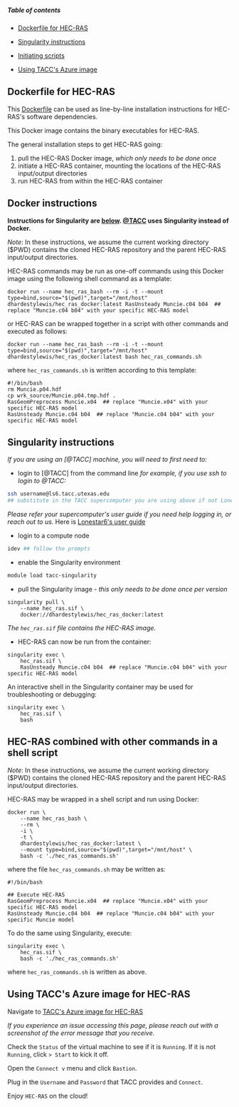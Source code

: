 ##### Table of contents

-  [Dockerfile for HEC-RAS](#dockerfile)

-  [Singularity instructions](#singularity)

-  [Initiating scripts](#scripting)

-  [Using TACC's Azure image](#azure)


<a name="dockerfile"/>

## Dockerfile for HEC-RAS

This [Dockerfile](https://github.com/dhardestylewis/hec_ras_docker/blob/main/Dockerfile) can be used as line-by-line installation instructions for HEC-RAS's software dependencies.

This Docker image contains the binary executables for HEC-RAS.

The general installation steps to get HEC-RAS going:
1) pull the HEC-RAS Docker image, *which only needs to be done once*
2) initiate a HEC-RAS container, mounting the locations of the HEC-RAS input/output directories
3) run HEC-RAS from within the HEC-RAS container


## **Docker instructions**

**Instructions for Singularity are [below](#singularity). [@TACC](https://github.com/TACC) uses Singularity instead of Docker.**

*Note*: In these instructions, we assume the current working directory ($PWD) contains the cloned HEC-RAS repository and the parent HEC-RAS input/output directories.

HEC-RAS commands may be run as one-off commands using this Docker image using the following shell command as a template:

```
docker run --name hec_ras_bash --rm -i -t --mount type=bind,source="$(pwd)",target="/mnt/host" dhardestylewis/hec_ras_docker:latest RasUnsteady Muncie.c04 b04  ## replace "Muncie.c04 b04" with your specific HEC-RAS model
```

or HEC-RAS can be wrapped together in a script with other commands and executed as follows:

```
docker run --name hec_ras_bash --rm -i -t --mount type=bind,source="$(pwd)",target="/mnt/host" dhardestylewis/hec_ras_docker:latest bash hec_ras_commands.sh
```

where `hec_ras_commands.sh` is written according to this template:

```
#!/bin/bash
rm Muncie.p04.hdf
cp wrk_source/Muncie.p04.tmp.hdf .
RasGeomPreprocess Muncie.x04  ## replace "Muncie.x04" with your specific HEC-RAS model
RasUnsteady Muncie.c04 b04  ## replace "Muncie.c04 b04" with your specific HEC-RAS model
```


<a name="singularity"/>

## **Singularity instructions**

*If you are using an [@TACC] machine, you will need to first need to:*

- login to [@TACC] from the command line
*for example, if you use ssh to login to @TACC:*
```bash
ssh username@ls6.tacc.utexas.edu
## substitute in the TACC supercomputer you are using above if not Lonestar6, for example stampede2.tacc.utexas.edu
```
*Please refer your supercomputer's user guide if you need help logging in, or reach out to us.* Here is [Lonestar6's user guide](https://portal.tacc.utexas.edu/user-guides/lonestar6#secure-shell-ssh)

- login to a compute node
```bash
idev ## follow the prompts
```

- enable the Singularity environment
```bash
module load tacc-singularity
```

- pull the Singularity image - *this only needs to be done once per version*
```
singularity pull \
    --name hec_ras.sif \
    docker://dhardestylewis/hec_ras_docker:latest
```

*The `hec_ras.sif` file contains the HEC-RAS image.*

- HEC-RAS can now be run from the container:

```
singularity exec \
    hec_ras.sif \
    RasUnsteady Muncie.c04 b04  ## replace "Muncie.c04 b04" with your specific HEC-RAS model
```

An interactive shell in the Singularity container may be used for troubleshooting or debugging:

```
singularity exec \
    hec_ras.sif \
    bash
```


<a name="scripting"/>

## **HEC-RAS combined with other commands in a shell script**


*Note*: In these instructions, we assume the current working directory ($PWD) contains the cloned HEC-RAS repository and the parent HEC-RAS input/output directories.

HEC-RAS may be wrapped in a shell script and run using Docker:

```
docker run \
    --name hec_ras_bash \
    --rm \
    -i \
    -t \
    dhardestylewis/hec_ras_docker:latest \
    --mount type=bind,source="$(pwd)",target="/mnt/host" \
    bash -c './hec_ras_commands.sh'
```

where the file `hec_ras_commands.sh` may be written as:

```
#!/bin/bash

## Execute HEC-RAS
RasGeomPreprocess Muncie.x04  ## replace "Muncie.x04" with your specific HEC-RAS model
RasUnsteady Muncie.c04 b04  ## replace "Muncie.c04 b04" with your specific Muncie model
```

To do the same using Singularity, execute:

```
singularity exec \
    hec_ras.sif \
    bash -c './hec_ras_commands.sh'
```    

where `hec_ras_commands.sh` is written as above.


<a name="azure"/>

## **Using TACC's Azure image for HEC-RAS**

Navigate to [TACC's Azure image for HEC-RAS](https://portal.azure.com/#@wmobleyneotamu.onmicrosoft.com/resource/subscriptions/469545af-8403-410f-92e2-6300e77dcb03/resourceGroups/Hecras/providers/Microsoft.Compute/virtualMachines/HecRas-8/overview)

*If you experience an issue accessing this page, please reach out with a screenshot of the error message that you receive.*

Check the `Status` of the virtual machine to see if it is `Running`. If it is not `Running`, click `> Start` to kick it off.

Open the `Connect v` menu and click `Bastion`.

Plug in the `Username` and `Password` that TACC provides and `Connect`.

Enjoy `HEC-RAS` on the cloud!
